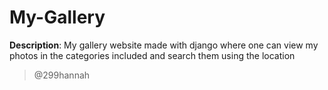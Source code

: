 # My-Gallery


**Description**: 
 My gallery website made with django where one can view my photos in the categories included and search them using the location 
 

> @299hannah
